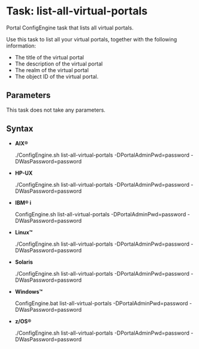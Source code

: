 # Task: list-all-virtual-portals

Portal ConfigEngine task that lists all virtual portals.

Use this task to list all your virtual portals, together with the following information:

-   The title of the virtual portal
-   The description of the virtual portal
-   The realm of the virtual portal
-   The object ID of the virtual portal.

## Parameters

This task does not take any parameters.

## Syntax

-   **AIX®**

    ./ConfigEngine.sh list-all-virtual-portals -DPortalAdminPwd=password -DWasPassword=password

-   **HP-UX**

    ./ConfigEngine.sh list-all-virtual-portals -DPortalAdminPwd=password -DWasPassword=password

-   **IBM® i**

    ConfigEngine.sh list-all-virtual-portals -DPortalAdminPwd=password -DWasPassword=password

-   **Linux™**

    ./ConfigEngine.sh list-all-virtual-portals -DPortalAdminPwd=password -DWasPassword=password

-   **Solaris**

    ./ConfigEngine.sh list-all-virtual-portals -DPortalAdminPwd=password -DWasPassword=password

-   **Windows™**

    ConfigEngine.bat list-all-virtual-portals -DPortalAdminPwd=password -DWasPassword=password

-   **z/OS®**

    ./ConfigEngine.sh list-all-virtual-portals -DPortalAdminPwd=password -DWasPassword=password

